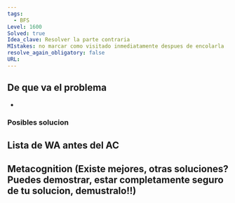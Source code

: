 ```yaml
---
tags:
  - BFS
Level: 1600
Solved: true 
Idea_clave: Resolver la parte contraria
MIstakes: no marcar como visitado inmediatamente despues de encolarla
resolve_again_obligatory: false
URL: 
---
```


## De que va el problema

- 

### Posibles solucion


## Lista de WA antes del AC

## Metacognition (Existe mejores, otras soluciones? Puedes demostrar, estar completamente seguro de tu solucion, demustralo!!)

